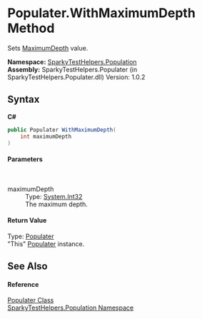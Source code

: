 # Populater.WithMaximumDepth Method 
 

Sets <a href="P_SparkyTestHelpers_Population_Populater_MaximumDepth.md">MaximumDepth</a> value.

**Namespace:**&nbsp;<a href="N_SparkyTestHelpers_Population.md">SparkyTestHelpers.Population</a><br />**Assembly:**&nbsp;SparkyTestHelpers.Populater (in SparkyTestHelpers.Populater.dll) Version: 1.0.2

## Syntax

**C#**<br />
``` C#
public Populater WithMaximumDepth(
	int maximumDepth
)
```


#### Parameters
&nbsp;<dl><dt>maximumDepth</dt><dd>Type: <a href="http://msdn2.microsoft.com/en-us/library/td2s409d" target="_blank">System.Int32</a><br />The maximum depth.</dd></dl>

#### Return Value
Type: <a href="T_SparkyTestHelpers_Population_Populater.md">Populater</a><br />"This" <a href="T_SparkyTestHelpers_Population_Populater.md">Populater</a> instance.

## See Also


#### Reference
<a href="T_SparkyTestHelpers_Population_Populater.md">Populater Class</a><br /><a href="N_SparkyTestHelpers_Population.md">SparkyTestHelpers.Population Namespace</a><br />